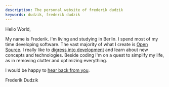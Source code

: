 ```yaml
---
description: The personal website of frederik dudzik
keywords: dudzik, frederik dudzik
---
```

Hello World,

My name is Frederik. I'm living and studying in Berlin.
I spend most of my time developing software. The vast majority of what I create is [Open Source](https://github.com/doodzik). 
I really like to [digress into development](/digress-into-development) and learn about new concepts and technologies.
Beside coding I'm on a quest to simplify my life, as in removing clutter and optimizing everything. 

I would be happy to [hear back from you](/contact).

Frederik Dudzik
